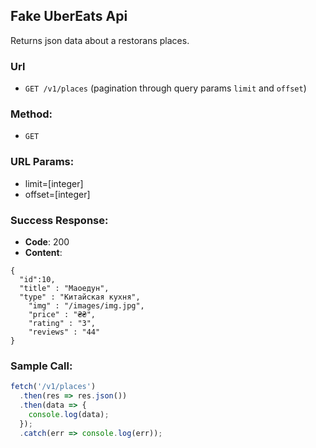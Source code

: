 ## Fake UberEats Api

Returns json data about a restorans places.

### Url

- `GET /v1/places` (pagination through query params `limit` and `offset`)

### Method:

- `GET`

### URL Params:

- limit=[integer]
- offset=[integer]

### Success Response:

- **Code**: 200
- **Content**:

```
{
  "id":10,
  "title" : "Маоедун",
  "type" : "Китайская кухня",
	"img" : "/images/img.jpg",
	"price" : "₴₴",
	"rating" : "3",
	"reviews" : "44"
}
```

### Sample Call:

```javascript
fetch('/v1/places')
  .then(res => res.json())
  .then(data => {
    console.log(data);
  });
  .catch(err => console.log(err));
```
